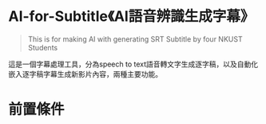 # AI-for-Subtitle《AI語音辨識生成字幕》
> This is for making AI with generating SRT Subtitle by four NKUST Students

這是一個字幕處理工具，分為speech to text語音轉文字生成逐字稿，以及自動化嵌入逐字稿字幕生成新影片內容，兩種主要功能。


# 前置條件




